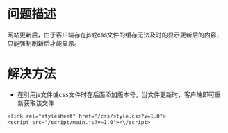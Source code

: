 # 问题描述

网站更新后，由于客户端存在js或css文件的缓存无法及时的显示更新后的内容，只能强制刷新后才能显示。

# 解决方法

* 在引用js文件或css文件时在后面添加版本号，当文件更新时，客户端即可重新获取该文件

```
<link rel="stylesheet" href="/css/style.css?v=1.0">
<script src="/script/main.js?v=1.0"><\/script>
```